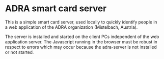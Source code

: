 # ADRA smart card server

This is a simple smart card server, used locally to quickly identify people
in a web application of the ADRA organization (Mistelbach, Austria).

The server is installed and started on the client PCs independent of the
web application server. The Javascript running in the browser must be
robust in respect to errors which may occur because the adra-server is not
installed or not started.